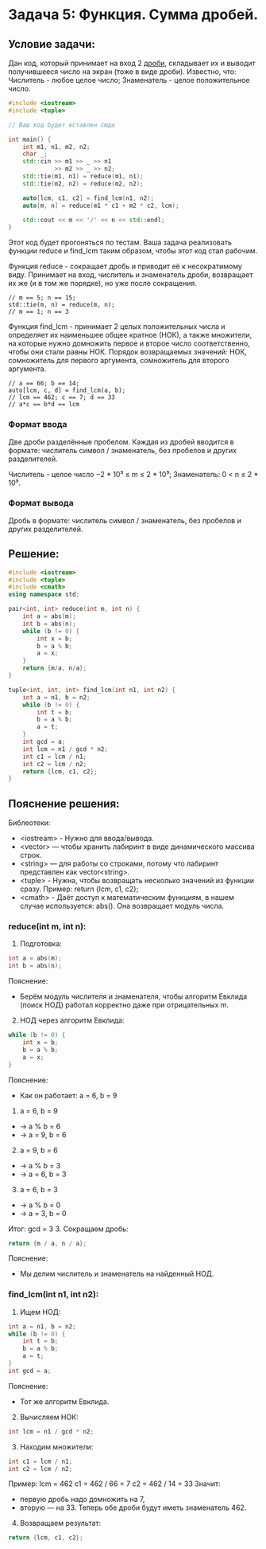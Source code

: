 # Задача 5: Функция. Сумма дробей.
## Условие задачи:
Дан код, который принимает на вход 2 [дроби](https://ru.wikipedia.org/wiki/%D0%94%D1%80%D0%BE%D0%B1%D1%8C_(%D0%BC%D0%B0%D1%82%D0%B5%D0%BC%D0%B0%D1%82%D0%B8%D0%BA%D0%B0)), складывает их и выводит получившееся число на экран (тоже в виде дроби).
Известно, что: Числитель - любое целое число; Знаменатель - целое положительное число.

```cpp
#include <iostream>
#include <tuple>

// Ваш код будет вставлен сюда

int main() {
    int m1, n1, m2, n2;
    char _;
    std::cin >> m1 >> _ >> n1
             >> m2 >> _ >> n2;
    std::tie(m1, n1) = reduce(m1, n1);
    std::tie(m2, n2) = reduce(m2, n2);

    auto[lcm, c1, c2] = find_lcm(n1, n2);
    auto[m, n] = reduce(m1 * c1 + m2 * c2, lcm);

    std::cout << m << '/' << n << std::endl;
}
```
Этот код будет прогоняться по тестам. Ваша задача реализовать функции reduce и find_lcm таким образом, чтобы этот код стал рабочим.

Функция reduce - сокращает дробь и приводит её к несократимому виду. Принимает на вход, числитель и знаменатель дроби, возвращает их же (и в том же порядке), но уже после сокращения.
```
// m == 5; n == 15;
std::tie(m, n) = reduce(m, n);
// m == 1; n == 3
```
Функция find_lcm - принимает 2 целых положительных числа и определяет их наименьшее общее кратное (НОК), а также множители, на которые нужно домножить первое и второе число соответственно, чтобы они стали равны НОК. Порядок возвращаемых значений: НОК, сомножитель для первого аргумента, сомножитель для второго аргумента.

```
// a == 66; b == 14;
auto[lcm, c, d] = find_lcm(a, b);
// lcm == 462; с == 7; d == 33
// a*c == b*d == lcm
```

### Формат ввода
Две дроби разделённые пробелом. Каждая из дробей вводится в формате: числитель символ / знаменатель, без пробелов и других разделителей.

Числитель - целое число −2 * 10⁹ ≤ m ≤ 2 * 10⁹; Знаменатель: 0 < n ≤ 2 * 10⁹. 
### Формат вывода
Дробь в формате: числитель символ / знаменатель, без пробелов и других разделителей.
## Решение:
```cpp
#include <iostream>
#include <tuple>
#include <cmath>
using namespace std;

pair<int, int> reduce(int m, int n) {
    int a = abs(m);
    int b = abs(n);
    while (b != 0) {
        int x = b;
        b = a % b;
        a = x;
    }
    return {m/a, n/a};
}

tuple<int, int, int> find_lcm(int n1, int n2) {
    int a = n1, b = n2;
    while (b != 0) {
        int t = b;
        b = a % b;
        a = t;
    }
    int gcd = a;
    int lcm = n1 / gcd * n2;
    int c1 = lcm / n1;
    int c2 = lcm / n2;
    return {lcm, c1, c2};
}
```
## Пояснение решения:
Библеотеки:
 - \<iostream\> - Нужно для ввода/вывода.
 - \<vector\> — чтобы хранить лабиринт в виде динамического массива строк.
 - \<string\> — для работы со строками, потому что лабиринт представлен как vector\<string\>.
 - \<tuple\> - Нужна, чтобы возвращать несколько значений из функции сразу. Пример: return {lcm, c1, c2};
 - \<cmath\> - Даёт доступ к математическим функциям, в нашем случае используется: abs(). Она возвращает модуль числа.

### reduce(int m, int n):
1. Подготовка:
```cpp
int a = abs(m);
int b = abs(n);
```
Пояснение:
 - Берём модуль числителя и знаменателя,
чтобы алгоритм Евклида (поиск НОД) работал корректно даже при отрицательных m.
2. НОД через алгоритм Евклида:
```cpp
while (b != 0) {
    int x = b;
    b = a % b;
    a = x;
}
```
Пояснение:
 - Как он работает:
a = 6, b = 9
1. a = 6, b = 9
 - → a % b = 6
 - → a = 9, b = 6
2. a = 9, b = 6
 - → a % b = 3
 - → a = 6, b = 3
3. a = 6, b = 3
 - → a % b = 0
 - → a = 3, b = 0

Итог: gcd = 3
3. Cокращаем дробь:
```cpp
return {m / a, n / a};
```
Пояснение:
 - Мы делим числитель и знаменатель на найденный НОД.

### find_lcm(int n1, int n2):
1. Ищем НОД:
```cpp
int a = n1, b = n2;
while (b != 0) {
    int t = b;
    b = a % b;
    a = t;
}
int gcd = a;
```
Пояснение:
 - Тот же алгоритм Евклида.
2. Вычисляем НОК:
```cpp
int lcm = n1 / gcd * n2;
```
3. Находим множители:
```cpp
int c1 = lcm / n1;
int c2 = lcm / n2;
```
Пример:
lcm = 462
c1 = 462 / 66 = 7
c2 = 462 / 14 = 33
Значит:
 - первую дробь надо домножить на 7,
 - вторую — на 33.
Теперь обе дроби будут иметь знаменатель 462.
4. Возвращаем результат:
```cpp
return {lcm, c1, c2};
```
